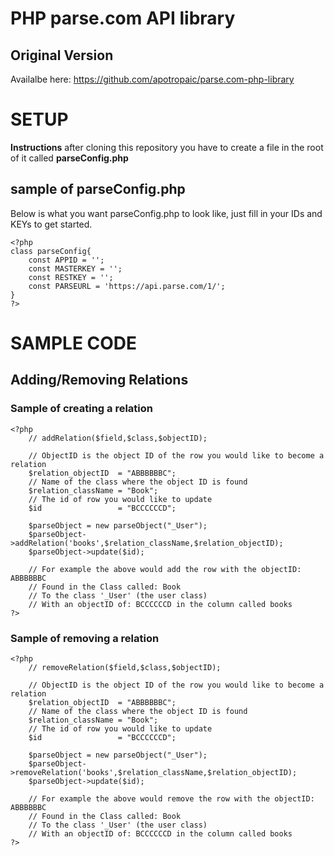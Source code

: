 PHP parse.com API library
===========================
## Original Version ##
Availalbe here: https://github.com/apotropaic/parse.com-php-library

SETUP
=========================

**Instructions** after cloning this repository you have to create a file in the root of it called **parseConfig.php**

## sample of parseConfig.php ##

Below is what you want parseConfig.php to look like, just fill in your IDs and KEYs to get started.

```
<?php
class parseConfig{
	const APPID = '';
	const MASTERKEY = '';
	const RESTKEY = '';
	const PARSEURL = 'https://api.parse.com/1/';
}
?>
```

SAMPLE CODE
=========================

## Adding/Removing Relations ##

### Sample of creating a relation ###

```
<?php 
	// addRelation($field,$class,$objectID);

	// ObjectID is the object ID of the row you would like to become a relation 
	$relation_objectID	= "ABBBBBBC";
	// Name of the class where the object ID is found
	$relation_className	= "Book";
	// The id of row you would like to update
	$id					= "BCCCCCCD";

	$parseObject = new parseObject("_User");
	$parseObject->addRelation('books',$relation_className,$relation_objectID);
	$parseObject->update($id);

	// For example the above would add the row with the objectID: ABBBBBBC
	// Found in the Class called: Book
	// To the class '_User' (the user class) 
	// With an objectID of: BCCCCCCD in the column called books
?>
```


### Sample of removing a relation ###

```
<?php 
	// removeRelation($field,$class,$objectID);

	// ObjectID is the object ID of the row you would like to become a relation 
	$relation_objectID	= "ABBBBBBC";
	// Name of the class where the object ID is found
	$relation_className	= "Book";
	// The id of row you would like to update
	$id					= "BCCCCCCD";

	$parseObject = new parseObject("_User");
	$parseObject->removeRelation('books',$relation_className,$relation_objectID);
	$parseObject->update($id);

	// For example the above would remove the row with the objectID: ABBBBBBC
	// Found in the Class called: Book
	// To the class '_User' (the user class) 
	// With an objectID of: BCCCCCCD in the column called books
?>
```
